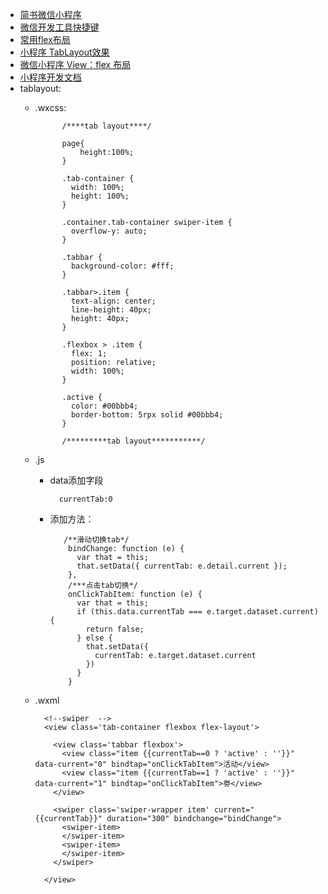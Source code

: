 * [简书微信小程序](https://www.jianshu.com/p/aaef5ceb3936)
* [微信开发工具快捷键](http://blog.csdn.net/harryword/article/details/53643042)
* [常用flex布局](https://www.cnblogs.com/sun8134/p/6395947.html)
* [小程序 TabLayout效果](http://blog.csdn.net/qq_31383345/article/details/52900835)
* [微信小程序 View：flex 布局](https://www.cnblogs.com/sun8134/p/6395947.html)
* [小程序开发文档](https://www.w3cschool.cn/weixinapp/)
* tablayout:
	* .wxcss:	
	
				/****tab layout****/
				
				page{
					height:100%;
				}					

				.tab-container {
				  width: 100%;
				  height: 100%;
				}
				
				.container.tab-container swiper-item {
				  overflow-y: auto;
				}
				
				.tabbar {
				  background-color: #fff;
				}
				
				.tabbar>.item {
				  text-align: center;
				  line-height: 40px;
				  height: 40px; 
				}
				
				.flexbox > .item {
				  flex: 1;
				  position: relative;
				  width: 100%;
				}
				
				.active {
				  color: #00bbb4;
				  border-bottom: 5rpx solid #00bbb4;
				}
				
				/*********tab layout***********/
	* .js
		* data添加字段 
 
				currentTab:0
		* 添加方法：
			
				 /**滑动切换tab*/
				  bindChange: function (e) {
				    var that = this;
				    that.setData({ currentTab: e.detail.current });
				  },
				  /***点击tab切换*/
				  onClickTabItem: function (e) {
				    var that = this;
				    if (this.data.currentTab === e.target.dataset.current) {
				      return false;
				    } else {
				      that.setData({
				        currentTab: e.target.dataset.current
				      })
				    }
				  }

	* .wxml
			
			<!--swiper  -->
			<view class='tab-container flexbox flex-layout'>
			
			  <view class='tabbar flexbox'>
			    <view class="item {{currentTab==0 ? 'active' : ''}}" data-current="0" bindtap="onClickTabItem">活动</view>
			    <view class="item {{currentTab==1 ? 'active' : ''}}" data-current="1" bindtap="onClickTabItem">劵</view>
			  </view>
			
			  <swiper class='swiper-wrapper item' current="{{currentTab}}" duration="300" bindchange="bindChange">
			    <swiper-item>
			    </swiper-item>
			    <swiper-item>
			    </swiper-item>
			  </swiper>
			
			</view>
